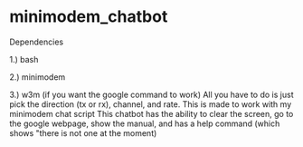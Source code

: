 # minimodem_chatbot
Dependencies

1.) bash

2.) minimodem

3.) w3m (if you want the google command to work)
All you have to do is just pick the direction (tx or rx), channel, and rate. This is made to work with my minimodem chat script
This chatbot has the ability to clear the screen, go to the google webpage, show the manual, and has a help command (which shows "there is not one at the moment)
